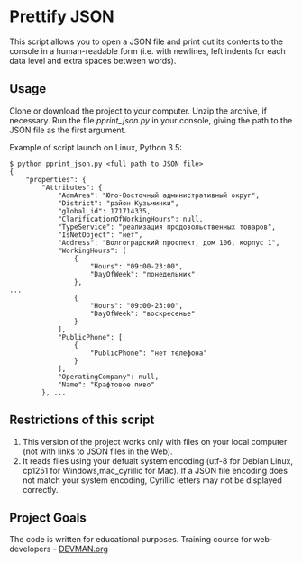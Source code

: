 # Prettify JSON

This script allows you to open a JSON file and print out its contents to the console in a human-readable form
(i.e. with newlines, left indents for each data level and extra spaces between words).

## Usage

Clone or download the project to your computer. Unzip the archive, if necessary. Run the file *pprint_json.py* in your console, giving the path to the JSON file as the first argument.

Example of script launch on Linux, Python 3.5:

```
$ python pprint_json.py <full path to JSON file>
{
    "properties": {
        "Attributes": {
            "AdmArea": "Юго-Восточный административный округ",
            "District": "район Кузьминки",
            "global_id": 171714335,
            "ClarificationOfWorkingHours": null,
            "TypeService": "реализация продовольственных товаров",
            "IsNetObject": "нет",
            "Address": "Волгоградский проспект, дом 106, корпус 1",
            "WorkingHours": [
                {
                    "Hours": "09:00-23:00",
                    "DayOfWeek": "понедельник"
                },
...
                {
                    "Hours": "09:00-23:00",
                    "DayOfWeek": "воскресенье"
                }
            ],
            "PublicPhone": [
                {
                    "PublicPhone": "нет телефона"
                }
            ],
            "OperatingCompany": null,
            "Name": "Крафтовое пиво"
        }, ...
```
## Restrictions of this script
1. This version of the project works only with files on your local computer (not with links to JSON files in the Web).
2. It reads files using your defualt system encoding (utf-8 for Debian Linux, cp1251 for Windows,mac_cyrillic for Mac). 
If a JSON file encoding does not match your system encoding, Cyrillic letters may not be displayed correctly.

## Project Goals
The code is written for educational purposes. Training course for web-developers - [DEVMAN.org](https://devman.org)
